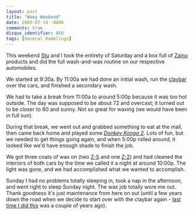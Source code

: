 ```yaml
---
layout: post
title: "Waxy Weekend"
date: 2005-07-18 -0800
comments: true
disqus_identifier: 860
tags: [General Ramblings]
---
```

This weekend [Stu](http://www.stuartthompson.net) and I took the
entirety of Saturday and a box full of
[Zaino](http://www.zainostore.com) products and did the full
wash-and-wax routine on our respective automobiles.
 
 We started at 9:30a. By 11:00a we had done an initial wash, run the
[claybar](http://www.zainostore.com/Merchant2/merchant.mvc?Screen=PROD&Product_Code=Z-18&Category_Code=Zaino)
over the cars, and finished a secondary wash.
 
 We had to take a break from 11:00a to around 5:00p because it was too
hot outside. The day was supposed to be about 72 and overcast; it turned
out to be closer to 80 and sunny. Not so great for waxing (we would have
been in full sun).
 
 During that break, we went out and grabbed something to eat at the
mall, then came back home and played some [*Donkey Konga
2*](http://www.amazon.com/exec/obidos/ASIN/B0007XS1HY/mhsvortex). Lots
of fun, but we needed to get things going again, and when 5:00p rolled
around, it looked like we'd have enough shade to finish the job.
 
 We got three coats of wax on (two
[Z-5](http://www.zainostore.com/Merchant2/merchant.mvc?Screen=PROD&Product_Code=Z-5&Category_Code=Zaino)
and one
[Z-2](http://www.zainostore.com/Merchant2/merchant.mvc?Screen=PROD&Product_Code=Z-2&Category_Code=Zaino))
and had cleaned the interiors of both cars by the time we called it a
night at around 10:00p. The light was gone, and we had accomplished what
we wanted to accomplish.
 
 Sunday I had no problems totally sleeping in, took a nap in the
afternoon, and went right to sleep Sunday night. The wax job totally
wore me out. Thank goodness it's just maintenance from here on out
(until a few years down the road when we decide to start over with the
claybar again - [last time I did
this](/archive/2003/07/14/my-high-school-reunion.aspx) was a couple of
years ago).

